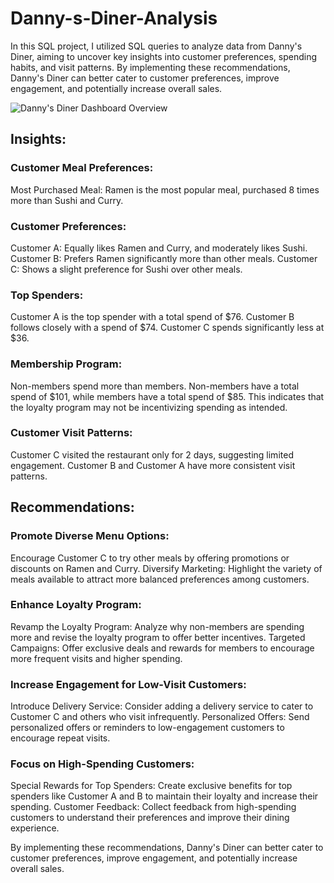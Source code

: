 # Danny-s-Diner-Analysis
In this SQL project, I utilized SQL queries to analyze data from Danny's Diner, aiming to uncover key insights into customer preferences, spending habits, and visit patterns. By implementing these recommendations, Danny's Diner can better cater to customer preferences, improve engagement, and potentially increase overall sales.

![Danny's Diner Dashboard Overview](https://github.com/user-attachments/assets/efc14287-3be8-4904-a497-6f64f8a8698e)

## Insights:
### Customer Meal Preferences:
Most Purchased Meal: Ramen is the most popular meal, purchased 8 times more than Sushi and Curry.

### Customer Preferences:
Customer A: Equally likes Ramen and Curry, and moderately likes Sushi.
Customer B: Prefers Ramen significantly more than other meals.
Customer C: Shows a slight preference for Sushi over other meals.

### Top Spenders:
Customer A is the top spender with a total spend of $76.
Customer B follows closely with a spend of $74.
Customer C spends significantly less at $36.

### Membership Program:
Non-members spend more than members. Non-members have a total spend of $101, while members have a total spend of $85. This indicates that the loyalty program may not be incentivizing spending as intended.

### Customer Visit Patterns:
Customer C visited the restaurant only for 2 days, suggesting limited engagement.
Customer B and Customer A have more consistent visit patterns.

## Recommendations:
### Promote Diverse Menu Options:
Encourage Customer C to try other meals by offering promotions or discounts on Ramen and Curry.
Diversify Marketing: Highlight the variety of meals available to attract more balanced preferences among customers.

### Enhance Loyalty Program:
Revamp the Loyalty Program: Analyze why non-members are spending more and revise the loyalty program to offer better incentives.
Targeted Campaigns: Offer exclusive deals and rewards for members to encourage more frequent visits and higher spending.

### Increase Engagement for Low-Visit Customers:
Introduce Delivery Service: Consider adding a delivery service to cater to Customer C and others who visit infrequently.
Personalized Offers: Send personalized offers or reminders to low-engagement customers to encourage repeat visits.

### Focus on High-Spending Customers:
Special Rewards for Top Spenders: Create exclusive benefits for top spenders like Customer A and B to maintain their loyalty and increase their spending.
Customer Feedback: Collect feedback from high-spending customers to understand their preferences and improve their dining experience.

By implementing these recommendations, Danny's Diner can better cater to customer preferences, improve engagement, and potentially increase overall sales.
